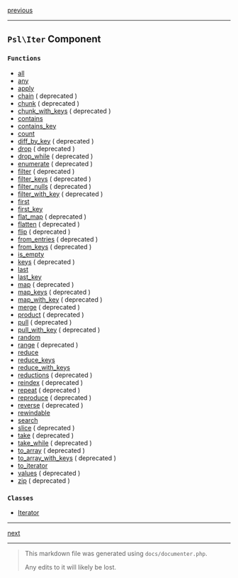 [previous](html.md)

---

## `Psl\Iter` Component

### `Functions`

- [all](./../../src/Psl/Iter/all.php#L28)
- [any](./../../src/Psl/Iter/any.php#L28)
- [apply](./../../src/Psl/Iter/apply.php#L27)
- [chain](./../../src/Psl/Iter/chain.php#L31) ( deprecated )
- [chunk](./../../src/Psl/Iter/chunk.php#L33) ( deprecated )
- [chunk_with_keys](./../../src/Psl/Iter/chunk_with_keys.php#L30) ( deprecated )
- [contains](./../../src/Psl/Iter/contains.php#L27)
- [contains_key](./../../src/Psl/Iter/contains_key.php#L16)
- [count](./../../src/Psl/Iter/count.php#L29)
- [diff_by_key](./../../src/Psl/Iter/diff_by_key.php#L23) ( deprecated )
- [drop](./../../src/Psl/Iter/drop.php#L31) ( deprecated )
- [drop_while](./../../src/Psl/Iter/drop_while.php#L31) ( deprecated )
- [enumerate](./../../src/Psl/Iter/enumerate.php#L23) ( deprecated )
- [filter](./../../src/Psl/Iter/filter.php#L34) ( deprecated )
- [filter_keys](./../../src/Psl/Iter/filter_keys.php#L36) ( deprecated )
- [filter_nulls](./../../src/Psl/Iter/filter_nulls.php#L26) ( deprecated )
- [filter_with_key](./../../src/Psl/Iter/filter_with_key.php#L39) ( deprecated )
- [first](./../../src/Psl/Iter/first.php#L27)
- [first_key](./../../src/Psl/Iter/first_key.php#L30)
- [flat_map](./../../src/Psl/Iter/flat_map.php#L22) ( deprecated )
- [flatten](./../../src/Psl/Iter/flatten.php#L24) ( deprecated )
- [flip](./../../src/Psl/Iter/flip.php#L27) ( deprecated )
- [from_entries](./../../src/Psl/Iter/from_entries.php#L24) ( deprecated )
- [from_keys](./../../src/Psl/Iter/from_keys.php#L25) ( deprecated )
- [is_empty](./../../src/Psl/Iter/is_empty.php#L12)
- [keys](./../../src/Psl/Iter/keys.php#L28) ( deprecated )
- [last](./../../src/Psl/Iter/last.php#L17)
- [last_key](./../../src/Psl/Iter/last_key.php#L17)
- [map](./../../src/Psl/Iter/map.php#L35) ( deprecated )
- [map_keys](./../../src/Psl/Iter/map_keys.php#L35) ( deprecated )
- [map_with_key](./../../src/Psl/Iter/map_with_key.php#L33) ( deprecated )
- [merge](./../../src/Psl/Iter/merge.php#L30) ( deprecated )
- [product](./../../src/Psl/Iter/product.php#L34) ( deprecated )
- [pull](./../../src/Psl/Iter/pull.php#L40) ( deprecated )
- [pull_with_key](./../../src/Psl/Iter/pull_with_key.php#L41) ( deprecated )
- [random](./../../src/Psl/Iter/random.php#L23)
- [range](./../../src/Psl/Iter/range.php#L45) ( deprecated )
- [reduce](./../../src/Psl/Iter/reduce.php#L32)
- [reduce_keys](./../../src/Psl/Iter/reduce_keys.php#L33)
- [reduce_with_keys](./../../src/Psl/Iter/reduce_with_keys.php#L40)
- [reductions](./../../src/Psl/Iter/reductions.php#L33) ( deprecated )
- [reindex](./../../src/Psl/Iter/reindex.php#L43) ( deprecated )
- [repeat](./../../src/Psl/Iter/repeat.php#L36) ( deprecated )
- [reproduce](./../../src/Psl/Iter/reproduce.php#L33) ( deprecated )
- [reverse](./../../src/Psl/Iter/reverse.php#L26) ( deprecated )
- [rewindable](./../../src/Psl/Iter/rewindable.php#L20)
- [search](./../../src/Psl/Iter/search.php#L26)
- [slice](./../../src/Psl/Iter/slice.php#L36) ( deprecated )
- [take](./../../src/Psl/Iter/take.php#L25) ( deprecated )
- [take_while](./../../src/Psl/Iter/take_while.php#L32) ( deprecated )
- [to_array](./../../src/Psl/Iter/to_array.php#L21) ( deprecated )
- [to_array_with_keys](./../../src/Psl/Iter/to_array_with_keys.php#L22) ( deprecated )
- [to_iterator](./../../src/Psl/Iter/to_iterator.php#L19)
- [values](./../../src/Psl/Iter/values.php#L32) ( deprecated )
- [zip](./../../src/Psl/Iter/zip.php#L38) ( deprecated )

### `Classes`

- [Iterator](./../../src/Psl/Iter/Iterator.php#L18)



---

[next](json.md)

---

> This markdown file was generated using `docs/documenter.php`.
>
> Any edits to it will likely be lost.
